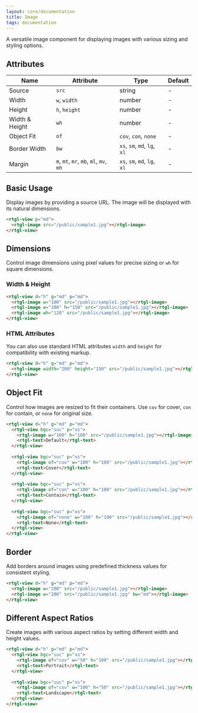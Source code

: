 ```yaml
---
layout: core/documentation
title: Image
tags: documentation
---
```


A versatile image component for displaying images with various sizing and styling options.

## Attributes

| Name | Attribute | Type | Default |
|------|-----------|------|---------|
| Source | `src` | string | - |
| Width | `w`, `width` | number | - |
| Height | `h`, `height` | number | - |
| Width & Height | `wh` | number | - |
| Object Fit | `of` | `cov`, `con`, `none` | - |
| Border Width | `bw` | `xs`, `sm`, `md`, `lg`, `xl` | - |
| Margin | `m`, `mt`, `mr`, `mb`, `ml`, `mv`, `mh` | `xs`, `sm`, `md`, `lg`, `xl` | - |

## Basic Usage

Display images by providing a source URL. The image will be displayed with its natural dimensions.

```html codePreview
<rtgl-view p="md">
  <rtgl-image src="/public/sample1.jpg"></rtgl-image>
</rtgl-view>
```

## Dimensions

Control image dimensions using pixel values for precise sizing or `wh` for square dimensions.

### Width & Height

```html codePreview
<rtgl-view d="h" g="md" p="md">
  <rtgl-image w="100" src="/public/sample1.jpg"></rtgl-image>
  <rtgl-image w="200" h="150" src="/public/sample1.jpg"></rtgl-image>
  <rtgl-image wh="120" src="/public/sample1.jpg"></rtgl-image>
</rtgl-view>
```

### HTML Attributes

You can also use standard HTML attributes `width` and `height` for compatibility with existing markup.

```html codePreview
<rtgl-view d="h" g="md" p="md">
  <rtgl-image width="200" height="150" src="/public/sample1.jpg"></rtgl-image>
</rtgl-view>
```

## Object Fit

Control how images are resized to fit their containers. Use `cov` for cover, `con` for contain, or `none` for original size.

```html codePreview
<rtgl-view d="h" g="md" p="md">
  <rtgl-view bgc="suc" p="xs">
    <rtgl-image w="100" h="100" src="/public/sample1.jpg"></rtgl-image>
    <rtgl-text>Default</rtgl-text>
  </rtgl-view>
  
  <rtgl-view bgc="suc" p="xs">
    <rtgl-image of="cov" w="100" h="100" src="/public/sample1.jpg"></rtgl-image>
    <rtgl-text>Cover</rtgl-text>
  </rtgl-view>
  
  <rtgl-view bgc="suc" p="xs">
    <rtgl-image of="con" w="100" h="100" src="/public/sample1.jpg"></rtgl-image>
    <rtgl-text>Contain</rtgl-text>
  </rtgl-view>
  
  <rtgl-view bgc="suc" p="xs">
    <rtgl-image of="none" w="100" h="100" src="/public/sample1.jpg"></rtgl-image>
    <rtgl-text>None</rtgl-text>
  </rtgl-view>
</rtgl-view>
```

## Border

Add borders around images using predefined thickness values for consistent styling.

```html codePreview
<rtgl-view d="h" g="md" p="md">
  <rtgl-image w="200" src="/public/sample1.jpg"></rtgl-image>
  <rtgl-image w="200" src="/public/sample1.jpg" bw="md"></rtgl-image>
</rtgl-view>
```

## Different Aspect Ratios

Create images with various aspect ratios by setting different width and height values.

```html codePreview
<rtgl-view d="h" g="md" p="md">
  <rtgl-view bgc="suc" p="xs">
    <rtgl-image of="cov" w="50" h="100" src="/public/sample1.jpg"></rtgl-image>
    <rtgl-text>Portrait</rtgl-text>
  </rtgl-view>
  
  <rtgl-view bgc="suc" p="xs">
    <rtgl-image of="cov" w="100" h="50" src="/public/sample1.jpg"></rtgl-image>
    <rtgl-text>Landscape</rtgl-text>
  </rtgl-view>
</rtgl-view>
```
